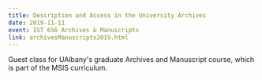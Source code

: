 ```yaml
---
title: Description and Access in the University Archives
date: 2019-11-11
event: IST 656 Archives & Manuscripts
link: archivesManuscripts2019.html
---
```

Guest class for UAlbany's graduate Archives and Manuscript course, which is part of the MSIS curriculum.